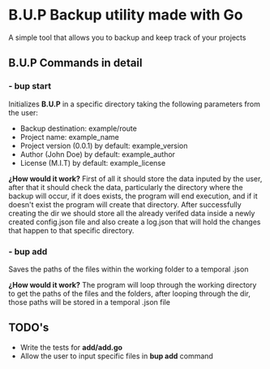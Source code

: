 # B.U.P Backup utility made with Go
A simple tool that allows you to backup and keep track of your projects

## B.U.P Commands in detail
### - bup start
Initializes **B.U.P** in a specific directory taking the following parameters from the user:
* Backup destination: example/route
* Project name: example_name
* Project version (0.0.1) by default: example_version
* Author (John Doe) by default: example_author
* License (M.I.T) by default: example_license

**¿How would it work?**
First of all it should store the data inputed by the user, after that it should check
the data, particularly the directory where the backup will occur, if it does exists, the program
will end execution, and if it doesn't exist the program will create that directory. After successfully
creating the dir we should store all the already verifed data inside a newly created config.json file and
also create a log.json that will hold the changes that happen to that specific directory.

### - bup add
Saves the paths of the files within the working folder to a temporal .json

**¿How would it work?**
The program will loop through the working directory to get the paths of the files and the folders, after looping through the dir, those paths will be stored in a temporal .json file

## TODO's
* Write the tests for **add/add.go**
* Allow the user to input specific files in **bup add** command

